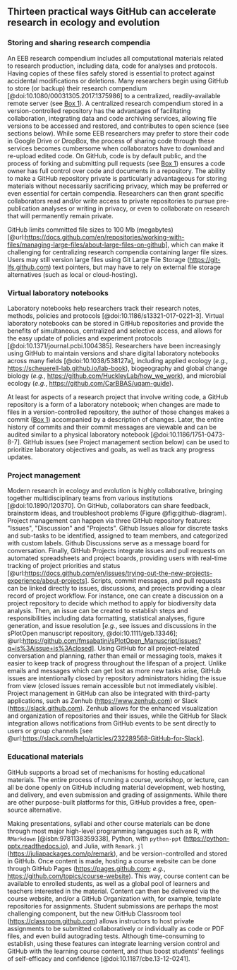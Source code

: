 ## Thirteen practical ways GitHub can accelerate research in ecology and evolution

### Storing and sharing research compendia

<!--*contributors to this section: Dylan Gomes, Emma Hudgins, Pedro Braga, Katherine Hébert* -->
An EEB research compendium includes all computational materials related to research production, including data, code for analyses and protocols.
Having copies of these files safely stored is essential to protect against accidental modifications or deletions.
Many researchers begin using GitHub to store (or backup) their research compendium [@doi:10.1080/00031305.2017.1375986] to a centralized, readily-available remote server (see [Box 1](#definitions)).
A centralized research compendium stored in a version-controlled repository has the advantages of facilitating collaboration, integrating data and code archiving services, allowing file versions to be accessed and restored, and contributes to open science (see sections below).
While some EEB researchers may prefer to store their code in Google Drive or DropBox, the process of sharing code through these services becomes cumbersome when collaborators have to download and re-upload edited code.
On GitHub, code is by default public, and the process of forking and submitting pull requests (see [Box 1](#definitions)) ensures a code owner has full control over code and documents in a repository.
The ability to make a GitHub repository private is particularly advantageous for storing materials without necessarily sacrificing privacy, which may be preferred or even essential for certain compendia.
Researchers can then grant specific collaborators read and/or write access to private repositories to pursue pre-publication analyses or writing in privacy, or even to collaborate on research that will permanently remain private.

GitHub limits committed file sizes to 100 Mb (megabytes) [@url:https://docs.github.com/en/repositories/working-with-files/managing-large-files/about-large-files-on-github], which can make it challenging for centralizing research compendia containing larger file sizes.
Users may still version large files using Git Large File Storage (<https://git-lfs.github.com>) text pointers, but may have to rely on external file storage alternatives (such as local or cloud-hosting).

### Virtual laboratory notebooks

<!--*contributors to this section: RCO* -->
Laboratory notebooks help researchers track their research notes, methods, policies and protocols [@doi:10.1186/s13321-017-0221-3].
Virtual laboratory notebooks can be stored in GitHub repositories and provide the benefits of simultaneous, centralized and selective access, and allows for the easy update of policies and experiment protocols [@doi:10.1371/journal.pcbi.1004385].
Researchers have been increasingly using GitHub to maintain versions and share digital laboratory notebooks across many fields [@doi:10.1038/538127a], including applied ecology (_e.g._, <https://scheuerell-lab.github.io/lab-book>), biogeography and global change biology (_e.g._, <https://github.com/HuckleyLab/how_we_work>), and microbial ecology (_e.g._, <https://github.com/CarBBAS/uqam-guide>).

At least for aspects of a research project that involve writing code, a GitHub repository is a form of a laboratory notebook; when changes are made to files in a version-controlled repository, the author of those changes makes a commit ([Box 1](#definitions)) accompanied by a description of changes.
Later, the entire history of commits and their commit messages are viewable and can be audited similar to a physical laboratory notebook [@doi:10.1186/1751-0473-8-7].
GitHub issues (see Project management section below) can be used to prioritize laboratory objectives and goals, as well as track any progress updates.

### Project management

<!--*Contributors to this section: Kaitlyn Gaynor, Rob Crystal-Ornelas, Pedro Braga*-->

Modern research in ecology and evolution is highly collaborative, bringing together multidisciplinary teams from various institutions [@doi:10.1890/120370].
On GitHub, collaborators can share feedback, brainstorm ideas, and troubleshoot problems (Figure @fig:github-diagram).
Project management can happen via three GitHub repository features: "Issues", "Discussion" and "Projects".
Github Issues allow for discrete tasks and sub-tasks to be identified, assigned to team members, and categorized with custom labels.
Github Discussions serve as a message board for conversation.
Finally, GitHub Projects integrate issues and pull requests on automated spreadsheets and project boards, providing users with real-time tracking of project priorities and status [@url:https://docs.github.com/en/issues/trying-out-the-new-projects-experience/about-projects].
Scripts, commit messages, and pull requests can be linked directly to issues, discussions, and projects providing a clear record of project workflow.
For instance, one can create a discussion on a project repository to decide which method to apply for biodiversity data analysis.
Then, an issue can be created to establish steps and responsibilities including data formatting, statistical analyses, figure generation, and issue resolution [_e.g._, see issues and discussions in the sPlotOpen manuscript repository, @doi:10.1111/geb.13346]; @url:https://github.com/fmsabatini/sPlotOpen_Manuscript/issues?q=is%3Aissue+is%3Aclosed].
Using GitHub for all project-related conversation and planning, rather than email or messaging tools, makes it easier to keep track of progress throughout the lifespan of a project.
Unlike emails and messages which can get lost as more new tasks arise, GitHub issues are intentionally closed by repository administrators hiding the issue from view (closed issues remain accessible but not immediately visible).
Project management in GitHub can also be integrated with third-party applications, such as Zenhub (<https://www.zenhub.com>) or Slack (<https://slack.github.com>).
Zenhub allows for the enhanced visualization and organization of repositories and their issues, while the GitHub for Slack integration allows notifications from GitHub events to be sent directly to users or group channels [see @url:https://slack.com/help/articles/232289568-GitHub-for-Slack].

### Educational materials

<!-- *contributors to this section: Cole Brookson* -->

GitHub supports a broad set of mechanisms for hosting educational materials.
The entire process of running a course, workshop, or lecture, can all be done openly on GitHub including material development, web hosting, and delivery, and even submission and grading of assignments.
While there are other purpose-built platforms for this, GitHub provides a free, open-source alternative.

Making presentations, syllabi and other course materials can be done through most major high-level programming languages such as R, with `RMarkdown` [@isbn:9781138359338], Python, with `python-ppt` (<https://python-pptx.readthedocs.io>), and Julia, with `Remark.jl` (<https://juliapackages.com/p/remark>), and be version-controlled and stored in GitHub.
Once content is made, hosting a course website can be done through GitHub Pages (<https://pages.github.com>; _e.g._, <https://github.com/topics/course-website>).
This way, course content can be available to enrolled students, as well as a global pool of learners and teachers interested in the material.
Content can then be delivered via the course website, and/or a GitHub Organization with, for example, template repositories for assignments.
Student submissions are perhaps the most challenging component, but the new GitHub Classroom tool (<https://classroom.github.com>) allows instructors to host private assignments to be submitted collaboratively or individually as code or PDF files, and even build autograding tests.
Although time-consuming to establish, using these features can integrate learning version control and GitHub with the learning course content, and thus boost students' feelings of self-efficacy and confidence [@doi:10.1187/cbe.13-12-0241].
